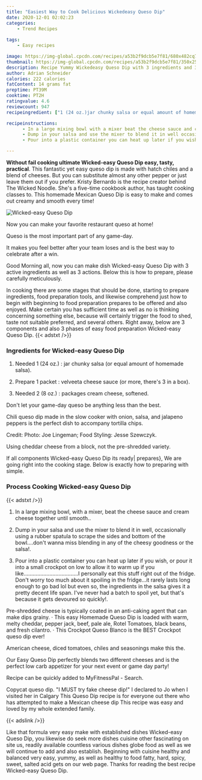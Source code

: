 ```yaml
---
title: "Easiest Way to Cook Delicious Wickedeasy Queso Dip"
date: 2020-12-01 02:02:23
categories:
    - Trend Recipes
    
tags:
    - Easy recipes

image: https://img-global.cpcdn.com/recipes/a53b2f9dcb5e7f81/680x482cq70/wicked-easy-queso-dip-recipe-main-photo.jpg
thumbnail: https://img-global.cpcdn.com/recipes/a53b2f9dcb5e7f81/350x250cq70/wicked-easy-queso-dip-recipe-main-photo.jpg
description: Recipe Yummy Wickedeasy Queso Dip with 3 ingredients and 3 stages of easy cooking.
author: Adrian Schneider
calories: 222 calories
fatContent: 14 grams fat
preptime: PT39M
cooktime: PT2H
ratingvalue: 4.6
reviewcount: 947
recipeingredient: ["1 (24 oz.)jar chunky salsa or equal amount of homemade salsa", "1 packetvelveeta cheese sauce or more theres 3 in a box", "2 (8 oz.)packages cream cheese softened"]

recipeinstructions: 
      - In a large mixing bowl with a mixer beat the cheese sauce and cream cheese together until smooth 
      - Dump in your salsa and use the mixer to blend it in well occasionally using a rubber spatula to scrape the sides and bottom of the bowldont wanna miss blending in any of the cheesy goodness or the salsa 
      - Pour into a plastic container you can heat up later if you wish or pour it into a small crockpot on low to allow it to warm up if you likeI personally eat this stuff right out of the fridge Dont worry too much about it spoiling in the fridgeit rarely lasts long enough to go bad lol but even so the ingredients in the salsa gives it a pretty decent life span Ive never had a batch to spoil yet but thats because it gets devoured so quickly

---
```




**Without fail cooking ultimate Wicked-easy Queso Dip easy, tasty, practical**. This fantastic yet easy queso dip is made with hatch chiles and a blend of cheeses. But you can substitute almost any other pepper or just leave them out if you prefer. Kristy Bernardo is the recipe creator behind The Wicked Noodle. She&#39;s a five-time cookbook author, has taught cooking classes to. This homemade Mexican Queso Dip is easy to make and comes out creamy and smooth every time!


![Wicked-easy Queso Dip](https://img-global.cpcdn.com/recipes/a53b2f9dcb5e7f81/680x482cq70/wicked-easy-queso-dip-recipe-main-photo.jpg "Wicked-easy Queso Dip")



Now you can make your favorite restaurant queso at home!

Queso is the most important part of any game-day.

It makes you feel better after your team loses and is the best way to celebrate after a win.


Good Morning all, now you can make dish Wicked-easy Queso Dip with 3 active ingredients as well as 3 actions. Below this is how to prepare, please carefully meticulously.

In cooking there are some stages that should be done, starting to prepare ingredients, food preparation tools, and likewise comprehend just how to begin with beginning to food preparation prepares to be offered and also enjoyed. Make certain you has sufficient time as well as no is thinking concerning something else, because will certainly trigger the food to shed, taste not suitable preferred, and several others. Right away, below are 3 components and also 3 phases of easy food preparation Wicked-easy Queso Dip.
{{< adstxt />}}

### Ingredients for Wicked-easy Queso Dip


1. Needed 1 (24 oz.) : jar chunky salsa (or equal amount of homemade salsa).

1. Prepare 1 packet : velveeta cheese sauce (or more, there&#39;s 3 in a box).

1. Needed 2 (8 oz.) : packages cream cheese, softened.


Don&#39;t let your game-day queso be anything less than the best.

Chili queso dip made in the slow cooker with onion, salsa, and jalapeno peppers is the perfect dish to accompany tortilla chips.

Credit: Photo: Joe Lingeman; Food Styling: Jesse Szewczyk.

Using cheddar cheese from a block, not the pre-shredded variety.


If all components Wicked-easy Queso Dip its ready| prepares}, We are going right into the cooking stage. Below is exactly how to preparing with simple.

### Process Cooking Wicked-easy Queso Dip

{{< adstxt />}}


1. In a large mixing bowl, with a mixer, beat the cheese sauce and cream cheese together until smooth..



1. Dump in your salsa and use the mixer to blend it in well, occasionally using a rubber spatula to scrape the sides and bottom of the bowl....don&#39;t wanna miss blending in any of the cheesy goodness or the salsa!.



1. Pour into a plastic container you can heat up later if you wish, or pour it into a small crockpot on low to allow it to warm up if you like....................................I personally eat this stuff right out of the fridge. Don&#39;t worry too much about it spoiling in the fridge...it rarely lasts long enough to go bad lol but even so, the ingredients in the salsa gives it a pretty decent life span. I&#39;ve never had a batch to spoil yet, but that&#39;s because it gets devoured so quickly!.




Pre-shredded cheese is typically coated in an anti-caking agent that can make dips grainy. · This easy Homemade Queso Dip is loaded with warm, melty cheddar, pepper jack, beef, pale ale, Rotel Tomatoes, black beans, and fresh cilantro. · This Crockpot Queso Blanco is the BEST Crockpot queso dip ever!

American cheese, diced tomatoes, chiles and seasonings make this the.

Our Easy Queso Dip perfectly blends two different cheeses and is the perfect low carb appetizer for your next event or game day party!

Recipe can be quickly added to MyFitnessPal - Search.

Copycat queso dip. &#34;I MUST try fake cheese dip!&#34; I declared to Jo when I visited her in Calgary This Queso Dip recipe is for everyone out there who has attempted to make a Mexican cheese dip This recipe was easy and loved by my whole extended family.


{{< adslink />}}

Like that formula very easy make with established dishes Wicked-easy Queso Dip, you likewise do seek more dishes cuisine other fascinating on site us, readily available countless various dishes globe food as well as we will continue to add and also establish. Beginning with cuisine healthy and balanced very easy, yummy, as well as healthy to food fatty, hard, spicy, sweet, salted acid gets on our web page. Thanks for reading the best recipe Wicked-easy Queso Dip.
